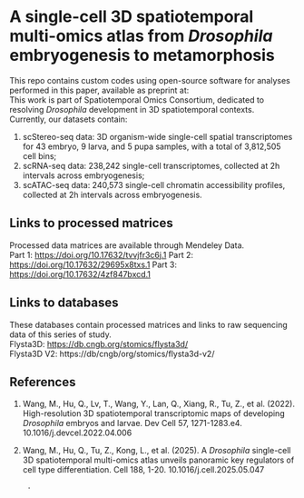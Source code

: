 # A single-cell 3D spatiotemporal multi-omics atlas from *Drosophila* embryogenesis to metamorphosis
This repo contains custom codes using open-source software for analyses performed in this paper, available as preprint at:  
This work is part of Spatiotemporal Omics Consortium, dedicated to resolving *Drosophila* development in 3D spatiotemporal contexts.  
Currently, our datasets contain:  
1. scStereo-seq data: 3D organism-wide single-cell spatial transcriptomes for 43 embryo, 9 larva, and 5 pupa samples, with a total of 3,812,505 cell bins;
2. scRNA-seq data: 238,242 single-cell transcriptomes, collected at 2h intervals across embryogenesis;
3. scATAC-seq data: 240,573 single-cell chromatin accessibility profiles, collected at 2h intervals across embryogenesis.

## Links to processed matrices
Processed data matrices are available through Mendeley Data.  
Part 1: https://doi.org/10.17632/tvvjfr3c6j.1
Part 2: https://doi.org/10.17632/29695x8txs.1
Part 3: https://doi.org/10.17632/4zf847bxcd.1
        
## Links to databases
These databases contain processed matrices and links to raw sequencing data of this series of study.  
Flysta3D: https://db.cngb.org/stomics/flysta3d/  
Flysta3D V2: https://db/cngb/org/stomics/flysta3d-v2/  

## References
1. Wang, M., Hu, Q., Lv, T., Wang, Y., Lan, Q., Xiang, R., Tu, Z., et al. (2022). High-resolution 3D spatiotemporal transcriptomic maps of developing *Drosophila* embryos and larvae. Dev Cell 57, 1271-1283.e4. 10.1016/j.devcel.2022.04.006
2. Wang, M., Hu, Q., Tu, Z., Kong, L., et al. (2025). A *Drosophila* single-cell 3D spatiotemporal multi-omics atlas unveils panoramic key regulators of cell type differentiation. Cell 188, 1-20. 10.1016/j.cell.2025.05.047
        
        
        
        .

